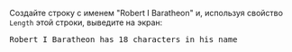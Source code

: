 
Создайте строку c именем "Robert I Baratheon" и, используя свойство `Length` этой строки, выведите на экран:
<pre class='hexlet-basics-output'>
Robert I Baratheon has 18 characters in his name
</pre>

